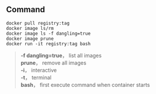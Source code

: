 ## Command
```docker
docker pull registry:tag  
docker image ls/rm  
docker image ls -f dangling=true
docker image prune
docker run -it registry:tag bash
```
> **-f dangling=true**， list all <none> images  
> **prune**， remove all <none> images  
> **-i**， interactive  
> **-t**， terminal  
> **bash**， first execute command when container starts
